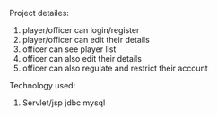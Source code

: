   Project detailes:

1. player/officer can login/register
2. player/officer can edit their details
3. officer can see player list
4. officer can also edit their details
5. officer can also regulate and restrict their account

Technology used:
1. Servlet/jsp jdbc mysql


